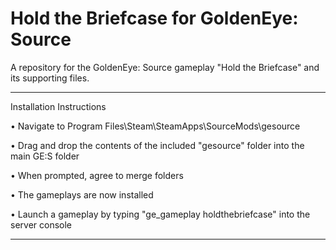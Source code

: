 # Hold the Briefcase for GoldenEye: Source

A repository for the GoldenEye: Source gameplay "Hold the Briefcase" and its supporting files.

---

Installation Instructions

• Navigate to Program Files\Steam\SteamApps\SourceMods\gesource

• Drag and drop the contents of the included "gesource" folder into the main GE:S folder

• When prompted, agree to merge folders

• The gameplays are now installed

• Launch a gameplay by typing "ge_gameplay holdthebriefcase" into the server console

---
